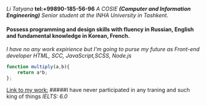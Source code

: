 *Li Tatyana*
__tel:+99890-185-56-96__
*A COSIE **(Computer and Information Engineering)** Senior student at the INHA University in Tashkent.* 
#### Possess programming and design skills with fluency in Russian, English and fundamental knowledge in Korean, French.
*I have no any work expirience but I'm going to purse my future as Front-end developer*
*HTML, SCC, JavaScript,SCSS, Node.js*
```javascript
function multiply(a,b){
    return a*b;
};
```
[Link to my work:](https://litatyana.github.io/vie-test/)
#####I have never participated in any traning and such king of things
*IELTS: 6.0*